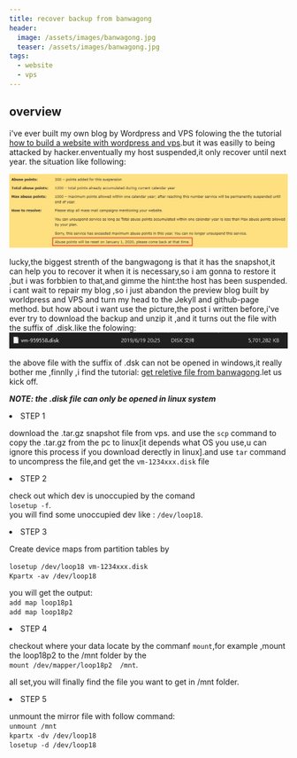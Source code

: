 ```yaml
---
title: recover backup from banwagong
header:
  image: /assets/images/banwagong.jpg
  teaser: /assets/images/banwagong.jpg
tags:
  - website
  - vps
---
```

<p>
<h2> overview</h2>
i've ever built my own blog by Wordpress and VPS folowing the the tutorial <a href="https://www.seoimo.com/wordpress-vps/">how to build a website with wordpress and vps</a>.but it was easilly to being attacked by hacker.enventually my host suspended,it only recover until next year. the situation like following: </p>

![vps erro](/assets/images/vps.jpg)

lucky,the biggest strenth of the bangwagong is that it has the snapshot,it can help you to recover it when it is necessary,so i am gonna to restore it ,but i was forbbien to that,and gimme the hint:the host has been suspended. i cant wait to repair my blog ,so i just abandon the preview blog built by worldpress and VPS and turn my head  to the Jekyll and github-page method. but how about i want use the picture,the post i written before,i've ever try to download the backup and unzip it ,and it turns out 
the file with the suffix of .disk.like the folowing:<br>
![vps_disk](/assets/images/vps_disk.jpg)

the above file with the suffix of .dsk can not be opened in windows,it really bother me ,finnlly ,i find the tutorial: <a href="https://www.hostloc.com/thread-392553-1-1.html">get reletive file from banwagong</a>.let us kick off.

***NOTE: the .disk file can only  be opened in linux system***

<li>STEP 1</li>

download the .tar.gz snapshot file from vps. and use the `scp` command to copy the .tar.gz  from the pc to linux[it depends what OS you use,u can ignore this process if you download derectly in linux].and use `tar` command to uncompress the file,and get the `vm-1234xxx.disk` file

<li>STEP 2</li>

check out which dev is unoccupied by the comand <br>`losetup -f`.<br>you will find some unoccupied dev like :
`/dev/loop18`.

<li>STEP 3</li>

Create device maps from partition tables by

`losetup /dev/loop18 vm-1234xxx.disk`<br>`Kpartx -av /dev/loop18`

you will get the output:<br>
`add map loop18p1`<br>`add map loop18p2`

<li>STEP 4</li>

checkout where your data locate by the commanf `mount`,for example ,mount the loop18p2 to the /mnt folder by the <br>`mount /dev/mapper/loop18p2  /mnt`.

all set,you will finally find the file you want to get in /mnt folder.

<li>STEP 5</li>

unmount the mirror file with follow command:<br>`unmount /mnt`<br>`kpartx -dv /dev/loop18`<br>`losetup -d /dev/loop18`

